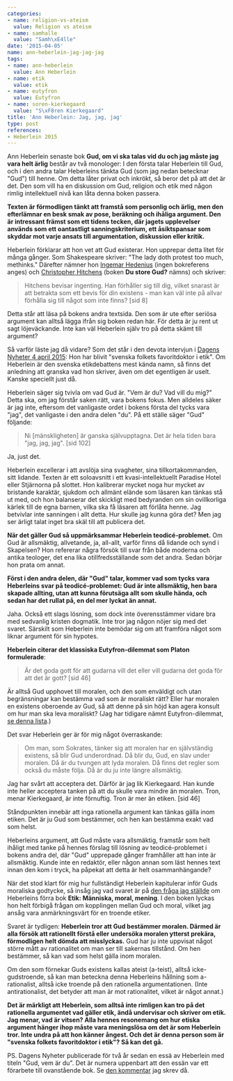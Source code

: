 ```yaml
---
categories:
- name: religion-vs-ateism
  value: Religion vs ateism
- name: samhalle
  value: "Samh\xE4lle"
date: '2015-04-05'
name: ann-heberlein-jag-jag-jag
tags:
- name: ann-heberlein
  value: Ann Heberlein
- name: etik
  value: etik
- name: eutyfron
  value: Eutyfron
- name: soren-kierkegaard
  value: "S\xF8ren Kierkegaard"
title: 'Ann Heberlein: Jag, jag, jag'
type: post
references:
- Heberlein 2015
---
```

Ann Heberlein senaste bok **Gud, om vi ska talas vid du och jag måste jag vara helt ärlig** består av två monologer: I den första talar Heberlein till Gud, och i den andra talar Heberleins tänkta Gud (som jag nedan betecknar "Gud") till henne. Om detta låter privat och inkrökt, så beror det på att det är det. Den som vill ha en diskussion om Gud, religion och etik med någon rimlig intellektuell nivå kan låta denna boken passera.

**Texten är förmodligen tänkt att framstå som personlig och ärlig, men den efterlämnar en besk smak av pose, beräkning och ihåliga argument. Den är intressant främst som ett tidens tecken, där jagets upplevelser används som ett oantastligt sanningskriterium, ett åsiktspansar som skyddar mot varje ansats till argumentation, diskussion eller kritik.**

Heberlein förklarar att hon vet att Gud existerar. Hon upprepar detta litet för många gånger. Som Shakespeare skriver: "The lady doth protest too much, methinks." Därefter nämner hon [Ingemar Hedenius](http://sv.wikipedia.org/wiki/Ingemar_Hedenius) (ingen bokreferens anges) och [Christopher Hitchens](http://en.wikipedia.org/wiki/Christopher_Hitchens) (boken **Du store Gud?** nämns) och skriver:

> Hitchens bevisar ingenting. Han förhåller sig till dig, vilket snarast är att betrakta som ett bevis för din existens - man kan väl inte på allvar förhålla sig till något som inte finns? [sid 8]

Detta står att läsa på bokens andra textsida. Den som är ute efter seriösa argument kan alltså lägga ifrån sig boken redan här. För detta är ju rent ut sagt löjeväckande. Inte kan väl Heberlein själv tro på detta skämt till argument?

Så varför läste jag då vidare? Som det står i den devota intervjun i [Dagens Nyheter 4 april 2015](http://www.dn.se/dnbok/gud-ar-annu-en-dysfunktionell-relation-i-mitt-liv/): Hon har blivit "svenska folkets favoritdoktor i etik". Om Heberlein är den svenska etikdebattens mest kända namn, så finns det anledning att granska vad hon skriver, även om det egentligen är uselt. Kanske speciellt just då.

Heberlein säger sig tvivla om vad Gud är. "Vem är du? Vad vill du mig?" Detta ska, om jag förstår saken rätt, vara bokens fokus. Men alldeles säker är jag inte, eftersom det vanligaste ordet i bokens första del tycks vara "jag", det vanligaste i den andra delen "du". På ett ställe säger "Gud" följande:

> Ni [mänskligheten] är ganska självupptagna. Det är hela tiden bara "jag, jag, jag". [sid 102]

Ja, just det.

Heberlein excellerar i att avslöja sina svagheter, sina tillkortakommanden, sitt lidande. Texten är ett soloavsnitt i ett kvasi-intellektuellt Paradise Hotel eller Stjärnorna på slottet. Hon kalibrerar mycket noga hur mycket av bristande karaktär, sjukdom och allmänt elände som läsaren kan tänkas stå ut med, och hon balanserar det skickligt med bedyranden om sin ovillkorliga kärlek till de egna barnen, vilka ska få läsaren att förlåta henne. Jag betvivlar inte sanningen i allt detta. Hur skulle jag kunna göra det? Men jag ser ärligt talat inget bra skäl till att publicera det.

**När det gäller Gud så uppmärksammar Heberlein teodicé-problemet.** Om Gud är allsmäktig, allvetande, ja, all-allt, varför finns då lidande och synd i Skapelsen? Hon refererar några försök till svar från både moderna och antika teologer, det ena lika otillfredsställande som det andra. Sedan börjar hon prata om annat.

**Först i den andra delen, där "Gud" talar, kommer vad som tycks vara Heberleins svar på teodicé-problemet: Gud är inte allsmäktig, hen bara skapade allting, utan att kunna förutsäga allt som skulle hända, och sedan har det rullat på, en del mer lyckat än annat.**

Jaha. Också ett slags lösning, som dock inte överensstämmer vidare bra med sedvanlig kristen dogmatik. Inte tror jag någon nöjer sig med det svaret. Särskilt som Heberlein inte bemödar sig om att framföra något som liknar argument för sin hypotes.

**Heberlein citerar det klassiska Eutyfron-dilemmat som Platon formulerade**:

> Är det goda gott för att gudarna vill det eller vill gudarna det goda för att det är gott? [sid 46]

Är alltså Gud upphovet till moralen, och den som enväldigt och utan begränsningar kan bestämma vad som är moraliskt rätt? Eller har moralen en existens oberoende av Gud, så att denne på sin höjd kan agera konsult om hur man ska leva moraliskt? (Jag har tidigare nämnt Eutyfron-dilemmat, [se denna lista](/tag/eutyfron/).)

Det svar Heberlein ger är för mig något överraskande:

> Om man, som Sokrates, tänker sig att moralen har en självständig existens, så blir Gud underordnad. Då blir du, Gud, en slav under moralen. Då är du tvungen att lyda moralen. Då finns det regler som också du måste följa. Då är du ju inte längre allsmäktig.

Jag har svårt att acceptera det. Därför är jag lik Kierkegaard. Han kunde inte heller acceptera tanken på att du skulle vara mindre än moralen. Tron, menar Kierkegaard, är inte förnuftig. Tron är mer än etiken. [sid 46]

Ståndpunkten innebär att inga rationella argument kan tänkas gälla inom etiken. Det är ju Gud som bestämmer, och hen kan bestämma exakt vad som helst.

Heberleins argument, att Gud måste vara allsmäktig, framstår som helt ihåligt med tanke på hennes förslag till lösning av teodicé-problemet i bokens andra del, där "Gud" upprepade gånger framhåller att han inte är allsmäktig. Kunde inte en redaktör, eller någon annan som läst hennes text innan den kom i tryck, ha påpekat att detta är helt osammanhängande?

När det stod klart för mig hur fullständigt Heberlein kapitulerar inför Guds moraliska godtycke, så insåg jag vad svaret är på [den fråga jag ställde](/2014/08/13/ann-heberlein-etik-en-introduktion-med-brister/) om Heberleins förra bok **Etik: Människa, moral, mening**. I den boken lyckas hon helt förbigå frågan om kopplingen mellan Gud och moral, vilket jag ansåg vara anmärkningsvärt för en troende etiker.

Svaret är tydligen: **Heberlein tror att Gud bestämmer moralen. Därmed är alla försök att rationellt förstå eller undersöka moralen ytterst prekära, förmodligen helt dömda att misslyckas.** Gud har ju inte uppvisat något större mått av rationalitet om man ser till sakernas tillstånd. Om hen bestämmer, så kan vad som helst gälla inom moralen.

Om den som förnekar Guds existens kallas ateist (a-teist), alltså icke-gudstroende, så kan man beteckna denna Heberleins hållning som a-rationalist, alltså icke troende på den rationella argumentationen. (Inte antirationalist, det betyder att man är mot rationalitet, vilket är något annat.)

**Det är märkligt att Heberlein, som alltså inte rimligen kan tro på det rationella argumentet vad gäller etik, ändå undervisar och skriver om etik. Jag menar, vad är vitsen? Alla hennes resonemang om hur etiska argument hänger ihop måste vara meningslösa om det är som Heberlein tror. Inte undra på att hon känner ångest. Och det är denna person som är "svenska folkets favoritdoktor i etik"? Så kan det gå.**

PS. Dagens Nyheter publicerade för två år sedan en essä av Heberlein med titeln "Gud, vem är du". Det är numera uppenbart att den essän var ett förarbete till ovanstående bok. Se [den kommentar](/2013/01/05/grundkurs-i-ateism-del-2/) jag skrev då.


